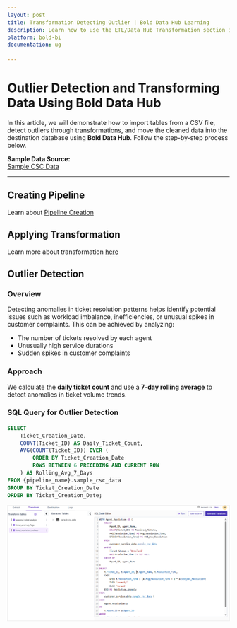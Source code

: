 ```yaml
---
layout: post
title: Transformation Detecting Outlier | Bold Data Hub Learning
description: Learn how to use the ETL/Data Hub Transformation section in Bold BI Enterprise Edition. Discover simple steps to detect the outlier and make the most of your analytics.
platform: bold-bi
documentation: ug

---
```


# Outlier Detection and Transforming Data Using Bold Data Hub  

In this article, we will demonstrate how to import tables from a CSV file, detect outliers through transformations, and move the cleaned data into the destination database using **Bold Data Hub**. Follow the step-by-step process below.


**Sample Data Source:**  
[Sample CSC Data](https://billiondata.s3.us-east-1.amazonaws.com/TestBedSamples/sample_csc_data.csv)

---

## Creating Pipeline    

Learn about [Pipeline Creation](https://help.boldbi.com/working-with-data-sources/working-with-bold-data-hub/working-with-pipelines/)

## Applying Transformation

Learn more about transformation [here](https://help.boldbi.com/working-with-data-sources/working-with-bold-data-hub/transformation-preview/#transformation) 

## Outlier Detection  

### Overview  

Detecting anomalies in ticket resolution patterns helps identify potential issues such as workload imbalance, inefficiencies, or unusual spikes in customer complaints. This can be achieved by analyzing:  

- The number of tickets resolved by each agent  
- Unusually high service durations  
- Sudden spikes in customer complaints  

### Approach  

We calculate the **daily ticket count** and use a **7-day rolling average** to detect anomalies in ticket volume trends.  

### SQL Query for Outlier Detection  

```sql
SELECT 
    Ticket_Creation_Date, 
    COUNT(Ticket_ID) AS Daily_Ticket_Count, 
    AVG(COUNT(Ticket_ID)) OVER (
        ORDER BY Ticket_Creation_Date 
        ROWS BETWEEN 6 PRECEDING AND CURRENT ROW
    ) AS Rolling_Avg_7_Days 
FROM {pipeline_name}.sample_csc_data 
GROUP BY Ticket_Creation_Date 
ORDER BY Ticket_Creation_Date;
```

![Tranformation Use Case](/static/assets/transformation-use-case/data-anomalies/images/resolution_outliers.png#max-width=100%)